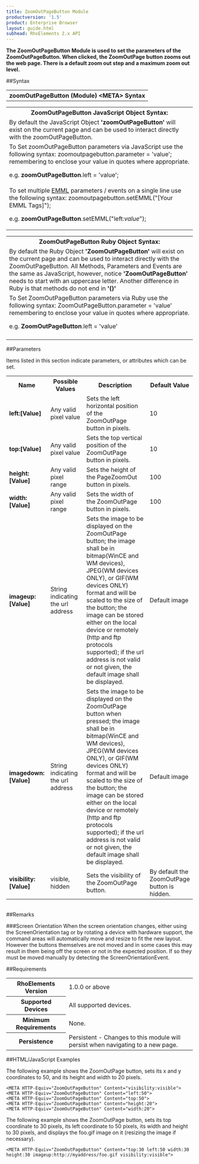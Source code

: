 ```yaml
---
title: ZoomOutPageButton Module
productversion: '1.5'
product: Enterprise Browser
layout: guide.html
subhead: RhoElements 2.x API
---
```



<b>
The ZoomOutPageButton Module is used to set the parameters of the ZoomOutPageButton. When clicked, the ZoomOutPage button zooms out the web page. There is a default zoom out step and a maximum zoom out level.
</b>

##Syntax

<table class="re-table"><tr><th class="tableHeading">zoomOutPageButton (Module) &lt;META&gt; Syntax
</th></tr></table>
<table class="re-table"><tr><th class="tableHeading">ZoomOutPageButton JavaScript Object Syntax:</th></tr><tr><td class="clsSyntaxCells clsOddRow">
By default the JavaScript Object <b>'zoomOutPageButton'</b> will exist on the current page and can be used to interact directly with the zoomOutPageButton.
</td></tr><tr><td class="clsSyntaxCells clsEvenRow">
To Set zoomOutPageButton parameters via JavaScript use the following syntax: zoomoutpagebutton.parameter = 'value'; remembering to enclose your value in quotes where appropriate.  
<P />e.g. <b>zoomOutPageButton</b>.left = 'value';
</td></tr><tr><td class="clsSyntaxCells clsOddRow">							
To set multiple <a href="/rhoelements/EMMLOverview">EMML</a> parameters / events on a single line use the following syntax: zoomoutpagebutton.setEMML("[Your EMML Tags]");
<P />
e.g. <b>zoomOutPageButton</b>.setEMML("left:<i>value</i>");							
</td></tr></table>

<table class="re-table"><tr><th class="tableHeading">ZoomOutPageButton Ruby Object Syntax:</th></tr><tr><td class="clsSyntaxCells clsOddRow">
By default the Ruby Object <b>'ZoomOutPageButton'</b> will exist on the current page and can be used to interact directly with the ZoomOutPageButton. All Methods, Parameters and Events are the same as JavaScript, however, notice <b>'ZoomOutPageButton'</b> needs to start with an uppercase letter. Another difference in Ruby is that methods do not end in <b>'()'</b></td></tr><tr><td class="clsSyntaxCells clsEvenRow">
To Set ZoomOutPageButton parameters via Ruby use the following syntax: ZoomOutPageButton.parameter = 'value' remembering to enclose your value in quotes where appropriate.  
<P />e.g. <b>ZoomOutPageButton</b>.left = 'value'
</td></tr><tr><td class="clsSyntaxCells clsOddRow" /></tr></table>




##Parameters


Items listed in this section indicate parameters, or attributes which can be set.
<table class="re-table"><col width="20%" /><col width="20%" /><col width="38%" /><col width="22%" /><tr><th class="tableHeading">Name</th><th class="tableHeading">Possible Values</th><th class="tableHeading">Description</th><th class="tableHeading">Default Value</th></tr><tr><td class="clsSyntaxCells clsOddRow"><b>left:[Value]
</b></td><td class="clsSyntaxCells clsOddRow">Any valid pixel value</td><td class="clsSyntaxCells clsOddRow">Sets the left horizontal position of the ZoomOutPage button in pixels.</td><td class="clsSyntaxCells clsOddRow">10</td></tr><tr><td class="clsSyntaxCells clsEvenRow"><b>top:[Value]
</b></td><td class="clsSyntaxCells clsEvenRow">Any valid pixel value</td><td class="clsSyntaxCells clsEvenRow">Sets the top vertical position of the ZoomOutPage button in pixels.</td><td class="clsSyntaxCells clsEvenRow">10</td></tr><tr><td class="clsSyntaxCells clsOddRow"><b>height:[Value]
</b></td><td class="clsSyntaxCells clsOddRow">Any valid pixel range</td><td class="clsSyntaxCells clsOddRow">Sets the height of the PageZoomOut button in pixels.</td><td class="clsSyntaxCells clsOddRow">100</td></tr><tr><td class="clsSyntaxCells clsEvenRow"><b>width:[Value]
</b></td><td class="clsSyntaxCells clsEvenRow">Any valid pixel range</td><td class="clsSyntaxCells clsEvenRow">Sets the width of the ZoomOutPage button in pixels.</td><td class="clsSyntaxCells clsEvenRow">100</td></tr><tr><td class="clsSyntaxCells clsOddRow"><b>imageup:[Value]
</b></td><td class="clsSyntaxCells clsOddRow">String indicating the url address</td><td class="clsSyntaxCells clsOddRow">
          Sets the image to be displayed on the ZoomOutPage button; the image shall be in bitmap(WinCE and WM devices),
          JPEG(WM devices ONLY), or GIF(WM devices ONLY) format and will be scaled to the size of the button; the image can be stored
          either on the local device or remotely (http and ftp protocols supported); if the url address is
          not valid or not given, the default image shall be displayed.
        </td><td class="clsSyntaxCells clsOddRow">Default image</td></tr><tr><td class="clsSyntaxCells clsEvenRow"><b>imagedown:[Value]
</b></td><td class="clsSyntaxCells clsEvenRow">String indicating the url address</td><td class="clsSyntaxCells clsEvenRow">
          Sets the image to be displayed on the ZoomOutPage button when pressed; the image shall be in bitmap(WinCE and WM devices),
          JPEG(WM devices ONLY), or GIF(WM devices ONLY) format and will be scaled to the size of the button; the image can be stored
          either on the local device or remotely (http and ftp protocols supported); if the url address is
          not valid or not given, the default image shall be displayed.
        </td><td class="clsSyntaxCells clsEvenRow">Default image</td></tr><tr><td class="clsSyntaxCells clsOddRow"><b>visibility:[Value]
</b></td><td class="clsSyntaxCells clsOddRow">visible, hidden</td><td class="clsSyntaxCells clsOddRow">Sets the visibility of the ZoomOutPage button.</td><td class="clsSyntaxCells clsOddRow">By default the ZoomOutPage button is hidden.</td></tr></table>
<table class="re-table"><col width="78%" /><col width="8%" /><col width="1%" /><col width="5%" /><col width="1%" /><col width="5%" /><col width="2%" /></table>




##Remarks


###Screen Orientation
When the screen orientation changes, either using the ScreenOrientation tag or by rotating a device with hardware support, the command areas will automatically move and resize to fit the new layout. However the buttons themselves are not moved and in some cases this may result in them being off the screen or not in the expected position. If so they must be moved manually by detecting the ScreenOrientationEvent.




##Requirements

<table class="re-table"><tr><th class="tableHeading">RhoElements Version</th><td class="clsSyntaxCell clsEvenRow">1.0.0 or above
</td></tr><tr><th class="tableHeading">Supported Devices</th><td class="clsSyntaxCell clsOddRow">All supported devices.</td></tr><tr><th class="tableHeading">Minimum Requirements</th><td class="clsSyntaxCell clsOddRow">None.</td></tr><tr><th class="tableHeading">Persistence</th><td class="clsSyntaxCell clsEvenRow">Persistent - Changes to this module will persist when navigating to a new page.</td></tr></table>


##HTML/JavaScript Examples

The following example shows the ZoomOutPage button, sets its x and y coordinates to 50, and its height and width to 20 pixels.

	<META HTTP-Equiv="ZoomOutPageButton" Content="visibility:visible">
	<META HTTP-Equiv="ZoomOutPageButton" Content="left:50">
	<META HTTP-Equiv="ZoomOutPageButton" Content="top:50">
	<META HTTP-Equiv="ZoomOutPageButton" Content="height:20">
	<META HTTP-Equiv="ZoomOutPageButton" Content="width:20">
	
	
The following example shows the ZoomOutPage button, sets its top coordinate to 30 pixels, its left coordinate to 50 pixels, its width and height to 30 pixels, and displays the foo.gif image on it (resizing the image if necessary).

	<META HTTP-Equiv="ZoomOutPageButton" Content="top:30 left:50 width:30 height:30 imageup:http://myaddress/foo.gif visibility:visible">
	






